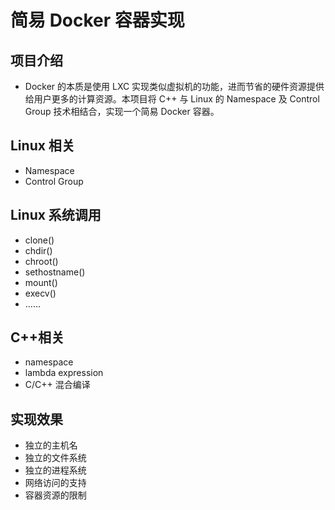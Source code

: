 # 简易 Docker 容器实现

## 项目介绍
 - Docker 的本质是使用 LXC 实现类似虚拟机的功能，进而节省的硬件资源提供给用户更多的计算资源。本项目将 C++ 与 Linux 的 Namespace 及 Control Group 技术相结合，实现一个简易 Docker 容器。
## Linux 相关
- Namespace
- Control Group
## Linux 系统调用
- clone()
- chdir()
- chroot()
- sethostname()
- mount()
- execv()
- ……
## C++相关
- namespace
- lambda expression
- C/C++ 混合编译
## 实现效果
- 独立的主机名
- 独立的文件系统
- 独立的进程系统
- 网络访问的支持
- 容器资源的限制
